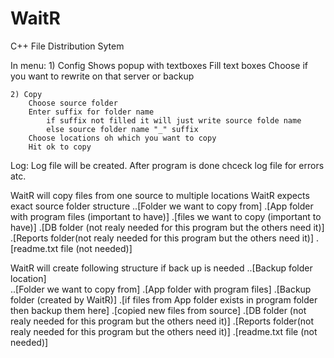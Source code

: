 # WaitR
C++ File Distribution Sytem

In menu:
	1) Config
		Shows popup with textboxes
		Fill text boxes
		Choose if you want to rewrite on that server or backup
	
	2) Copy
		Choose source folder
		Enter suffix for folder name
			if suffix not filled it will just write source folde name
			else source folder name "_" suffix
		Choose locations oh which you want to copy
		Hit ok to copy
Log:
	Log file will be created.
	After program is done chceck log file for errors atc.

WaitR will copy files from one source to multiple locations
WaitR expects exact source folder structure 
	..[Folder we want to copy from] 
		.[App folder with program files (important to have)]
			.[files we want to copy (important to have)]
		.[DB folder (not realy needed for this program but the others need it)]
		.[Reports folder(not realy needed for this program but the others need it)]
		.[readme.txt file (not needed)]

WaitR will create following structure if back up is needed
	..[Backup folder location]	
		..[Folder we want to copy from] 
			.[App folder with program files]
				.[Backup folder (created by WaitR)]
					.[if files from App folder exists in program folder then backup them here]
				.[copied new files from source]
			.[DB folder (not realy needed for this program but the others need it)]
			.[Reports folder(not realy needed for this program but the others need it)]
			.[readme.txt file (not needed)]

